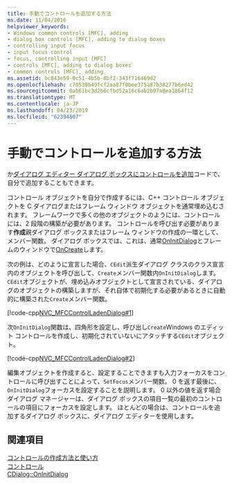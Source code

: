 ```yaml
---
title: 手動でコントロールを追加する方法
ms.date: 11/04/2016
helpviewer_keywords:
- Windows common controls [MFC], adding
- dialog box controls [MFC], adding to dialog boxes
- controlling input focus
- input focus control
- focus, controlling input [MFC]
- controls [MFC], adding to dialog boxes
- common controls [MFC], adding
ms.assetid: bc843e59-0c51-4b5b-8bf2-343f716469d2
ms.openlocfilehash: c70539b49fcf2aa87f0bee375a87b38277b6ed42
ms.sourcegitcommit: 0ab61bc3d2b6cfbd52a16c6ab2b97a8ea1864f12
ms.translationtype: MT
ms.contentlocale: ja-JP
ms.lasthandoff: 04/23/2019
ms.locfileid: "62394807"
---
```

# <a name="adding-controls-by-hand"></a>手動でコントロールを追加する方法

か[ダイアログ エディター ダイアログ ボックスにコントロールを追加](../mfc/using-the-dialog-editor-to-add-controls.md)コードで、自分で追加することもできます。

コントロール オブジェクトを自分で作成するには、C++ コントロール オブジェクトを C ダイアログまたはフレーム ウィンドウ オブジェクトを通常埋め込むされます。 フレームワークで多くの他のオブジェクトのようには、コントロールには、2 段階の構築が必要があります。 コントロールを呼び出す必要があります**作成**親ダイアログ ボックスまたはフレーム ウィンドウの作成の一環として、メンバー関数。 ダイアログ ボックスでは、これは、通常[OnInitDialog](../mfc/reference/cdialog-class.md#oninitdialog)とフレームのウィンドウで[OnCreate](../mfc/reference/cwnd-class.md#oncreate)します。

次の例は、どのように宣言した場合、`CEdit`派生ダイアログ クラスのクラス宣言内のオブジェクトを呼び出して、`Create`メンバー関数内`OnInitDialog`します。 `CEdit`オブジェクトが、埋め込みオブジェクトとして宣言されている、ダイアログのオブジェクトの構築しますが、それ自体で初期化する必要があるときに自動的に構築された`Create`メンバー関数。

[!code-cpp[NVC_MFCControlLadenDialog#1](../mfc/codesnippet/cpp/adding-controls-by-hand_1.h)]

次`OnInitDialog`関数は、四角形を設定し、呼び出し`Create`Windows のエディット コントロールを作成し、初期化されていないにアタッチする`CEdit`オブジェクト。

[!code-cpp[NVC_MFCControlLadenDialog#2](../mfc/codesnippet/cpp/adding-controls-by-hand_2.cpp)]

編集オブジェクトを作成すると、設定することできますも入力フォーカスをコントロールに呼び出すことによって、`SetFocus`メンバー関数。 0 を返す最後に、`OnInitDialog`フォーカスを設定することを説明します。 0 以外の値を返す場合ダイアログ マネージャーは、ダイアログ ボックスの項目一覧の最初のコントロールの項目にフォーカスを設定します。 ほとんどの場合は、コントロールを追加するダイアログ ボックスに、ダイアログ エディターを使用します。

## <a name="see-also"></a>関連項目

[コントロールの作成方法と使い方](../mfc/making-and-using-controls.md)<br/>
[コントロール](../mfc/controls-mfc.md)<br/>
[CDialog::OnInitDialog](../mfc/reference/cdialog-class.md#oninitdialog)
